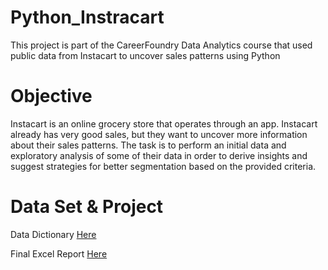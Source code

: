 # Python_Instracart
This project is part of the CareerFoundry Data Analytics course that used public data from Instacart to uncover sales patterns using Python
# Objective
Instacart is an online grocery store that operates through an app. Instacart already has very good sales, but they want to uncover more information about their sales patterns. The task is to perform an initial data and exploratory analysis of some of their data in order to derive insights and suggest strategies for better segmentation based on the provided criteria.
# Data Set & Project

Data Dictionary [Here](https://github.com/smsteele17/Python_Instracart_Analysis/files/10025025/customers.1.zip)

Final Excel Report [Here](https://github.com/smsteele17/Python_Instracart_Analysis/files/10025039/A4.Instacart.Basket.Analysis.Report.xlsx)
